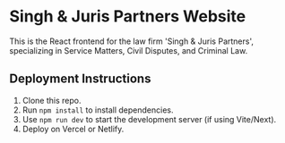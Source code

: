 # Singh & Juris Partners Website

This is the React frontend for the law firm 'Singh & Juris Partners', specializing in Service Matters, Civil Disputes, and Criminal Law.

## Deployment Instructions

1. Clone this repo.
2. Run `npm install` to install dependencies.
3. Use `npm run dev` to start the development server (if using Vite/Next).
4. Deploy on Vercel or Netlify.
